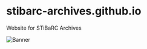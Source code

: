 # stibarc-archives.github.io
Website for STiBaRC Archives

![Banner](https://repository-images.githubusercontent.com/305470164/bb3fcb00-1217-11eb-9baa-27747964f436)
